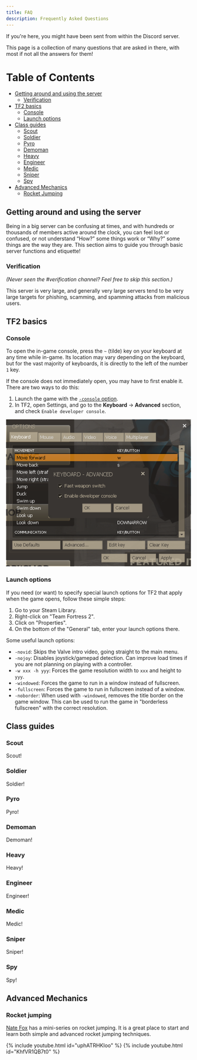 ```yaml
---
title: FAQ
description: Frequently Asked Questions
---
```

If you're here, you might have been sent from within the Discord server.

This page is a collection of many questions that are asked in there, with most if not all the answers for them!

# Table of Contents

- [Getting around and using the server](#getting-around-and-using-the-server)
  - [Verification](#verification)
- [TF2 basics](#tf2-basics)
  - [Console](#console)
  - [Launch options](#launch-options)
- [Class guides](#class-guides)
  - [Scout](#scout)
  - [Soldier](#soldier)
  - [Pyro](#pyro)
  - [Demoman](#demoman)
  - [Heavy](#heavy)
  - [Engineer](#engineer)
  - [Medic](#medic)
  - [Sniper](#sniper)
  - [Spy](#spy)
- [Advanced Mechanics](#advanced-mechanics)
  - [Rocket Jumping](#rocket-jumping)

## Getting around and using the server
Being in a big server can be confusing at times, and with hundreds or thousands of members active around the clock, you can feel lost or confused, or not understand “How?” some things work or “Why?” some things are the way they are. This section aims to guide you through basic server functions and etiquette!

### Verification
*(Never seen the #verification channel? Feel free to skip this section.)*

This server is very large, and generally very large servers tend to be very large targets for phishing, scamming, and spamming attacks from malicious users.

## TF2 basics

### Console
To open the in-game console, press the `~` (tilde) key on your keyboard at any time while in-game. Its location may vary depending on the keyboard, but for the vast majority of keyboards, it is directly to the left of the number `1` key.

If the console does not immediately open, you may have to first enable it. There are two ways to do this:
1. Launch the game with the [`-console` option](#launch-options).
2. In TF2, open Settings, and go to the **Keyboard** -> **Advanced** section, and check `Enable developer console`.

![Enabling developer console in-game](assets/images/enable_console.png)

### Launch options
If you need (or want) to specify special launch options for TF2 that apply when the game opens, follow these simple steps:
1. Go to your Steam Library.
2. Right-click on "Team Fortress 2".
3. Click on "Properties".
4. On the bottom of the "General" tab, enter your launch options there.

Some useful launch options:
- `-novid`: Skips the Valve intro video, going straight to the main menu.
- `-nojoy`: Disables joystick/gamepad detection. Can improve load times if you are not planning on playing with a controller.
- `-w xxx -h yyy`: Forces the game resolution width to `xxx` and height to `yyy`.
- `-windowed`: Forces the game to run in a window instead of fullscreen.
- `-fullscreen`: Forces the game to run in fullscreen instead of a window.
- `-noborder`: When used with `-windowed`, removes the title border on the game window. This can be used to run the game in "borderless fullscreen" with the correct resolution.

## Class guides

### Scout
Scout!

### Soldier
Soldier!

### Pyro
Pyro!

### Demoman
Demoman!

### Heavy
Heavy!

### Engineer
Engineer!

### Medic
Medic!

### Sniper
Sniper!

### Spy
Spy!

## Advanced Mechanics

### Rocket jumping
[Nate Fox](https://www.youtube.com/c/NateFoxTF2) has a mini-series on rocket jumping. It is a great place to start and learn both simple and advanced rocket jumping techniques.

{% include youtube.html id="uphATRHKIoo" %}
{% include youtube.html id="KhfVR1QB7t0" %}